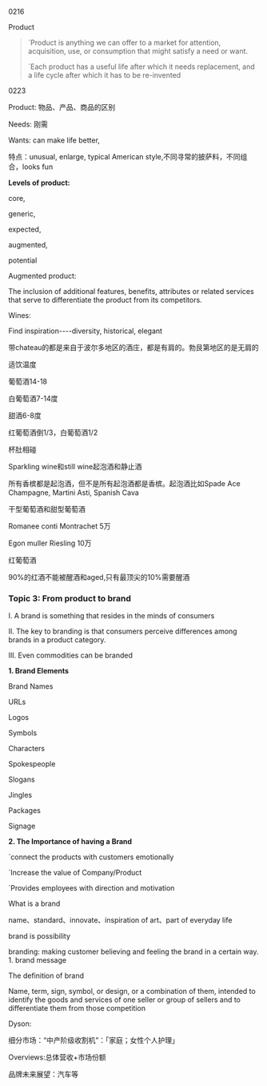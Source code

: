 0216

Product

> `Product is anything we can offer to a market for attention, acquisition, use, or consumption that might satisfy a need or want.
> 
> `Each product has a useful life after which it needs replacement, and  a life cycle after which it has to be re-invented

0223

Product: 物品、产品、商品的区别

Needs: 刚需

Wants: can make life better,

特点：unusual, enlarge, typical American style,不同寻常的披萨料，不同组合，looks fun

**Levels of product:**

core, 

generic, 

expected, 

augmented, 

potential

Augmented product:

The inclusion of additional features, benefits, attributes or related services that serve to differentiate the product from its competitors.

Wines:

Find inspiration----diversity, historical, elegant

带chateau的都是来自于波尔多地区的酒庄，都是有肩的。勃艮第地区的是无肩的

适饮温度

葡萄酒14-18

白葡萄酒7-14度

甜酒6-8度

红葡萄酒倒1/3，白葡萄酒1/2

杯肚相碰

Sparkling wine和still wine起泡酒和静止酒

所有香槟都是起泡酒，但不是所有起泡酒都是香槟。起泡酒比如Spade Ace Champagne, Martini Asti, Spanish Cava

干型葡萄酒和甜型葡萄酒

Romanee conti Montrachet 5万

Egon muller Riesling 10万

红葡萄酒

90%的红酒不能被醒酒和aged,只有最顶尖的10%需要醒酒

### Topic 3: From product to brand

I. A brand is something that resides in the minds of consumers

II. The key to branding is that consumers perceive differences among brands in a product category.

III. Even commodities can be branded

**1. Brand Elements**

Brand Names

URLs

Logos

Symbols

Characters

Spokespeople

Slogans

Jingles

Packages

Signage

**2. The Importance of having a Brand**

`connect the products with customers emotionally

`Increase the value of Company/Product

`Provides employees with direction and motivation

What is a brand

name、standard、innovate、inspiration of art、part of everyday life

brand is possibility

branding: making customer believing and feeling the brand in a certain way. 1. brand message

The definition of brand

Name, term, sign, symbol, or design, or a combination of them, intended to identify the goods and services of one seller or group of sellers and to differentiate them from those competition

Dyson:

细分市场：“中产阶级收割机”：「家庭；女性个人护理」

Overviews:总体营收+市场份额

品牌未来展望：汽车等
